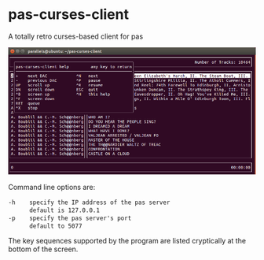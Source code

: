 # pas-curses-client
A totally retro curses-based client for pas

![Help window](/screenshots/new_help_window.png?raw=true "Four DACS")

Command line options are:

    -h    specify the IP address of the pas server
          default is 127.0.0.1
    -p    specify the pas server's port
          default to 5077

The key sequences supported by the program are listed cryptically at the bottom of the screen.

